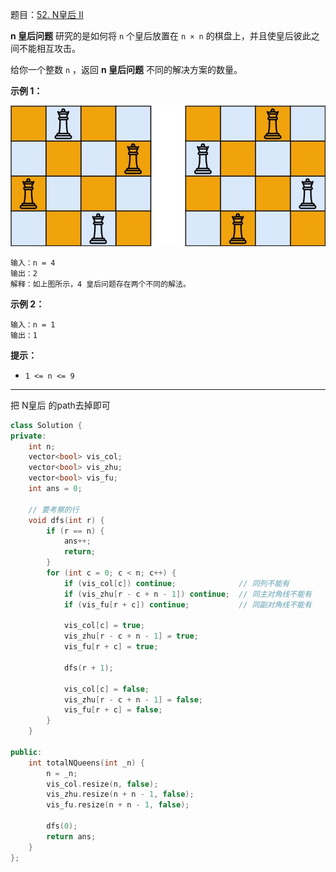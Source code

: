 题目：[52. N皇后 II](https://leetcode.cn/problems/n-queens-ii/)

**n 皇后问题** 研究的是如何将 `n` 个皇后放置在 `n × n` 的棋盘上，并且使皇后彼此之间不能相互攻击。

给你一个整数 `n` ，返回 **n 皇后问题** 不同的解决方案的数量。

**示例 1：**

![img](../../img/queens-20221221223809315.jpg)

```
输入：n = 4
输出：2
解释：如上图所示，4 皇后问题存在两个不同的解法。
```

**示例 2：**

```
输入：n = 1
输出：1
```

**提示：**

- `1 <= n <= 9`

---

把 N皇后 的path去掉即可

```cpp
class Solution {
private:
    int n;
    vector<bool> vis_col;
    vector<bool> vis_zhu;
    vector<bool> vis_fu;
    int ans = 0;

    // 要考察的行
    void dfs(int r) {
        if (r == n) {
            ans++;
            return;
        }
        for (int c = 0; c < n; c++) {
            if (vis_col[c]) continue;              // 同列不能有
            if (vis_zhu[r - c + n - 1]) continue;  // 同主对角线不能有
            if (vis_fu[r + c]) continue;           // 同副对角线不能有

            vis_col[c] = true;
            vis_zhu[r - c + n - 1] = true;
            vis_fu[r + c] = true;

            dfs(r + 1);

            vis_col[c] = false;
            vis_zhu[r - c + n - 1] = false;
            vis_fu[r + c] = false;
        }
    }

public:
    int totalNQueens(int _n) {
        n = _n;
        vis_col.resize(n, false);
        vis_zhu.resize(n + n - 1, false);
        vis_fu.resize(n + n - 1, false);

        dfs(0);
        return ans;
    }
};
```


